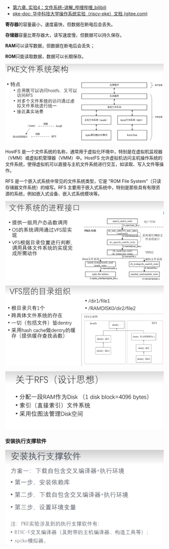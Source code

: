 - [第六章. 实验4：文件系统-讲解_哔哩哔哩_bilibili](https://www.bilibili.com/video/BV1Us4y1h7tT/?vd_source=f30dd07ede5a1255c0b1aaf0d2788938)
- [pke-doc: 华中科技大学操作系统实验（riscv-pke）文档 (gitee.com)](https://gitee.com/hustos/pke-doc#https://gitee.com/link?target=https%3A%2F%2Fwww.bilibili.com%2Fvideo%2FBV1Us4y1h7tT)



**寄存器**的容量最小，速度最快，但数据在断电后会丢失。

**存储器**容量比寄存器大，读写速度慢，但数据可以持久保存。

**RAM**可以读写数据，但数据在断电后会丢失；

**ROM**只能读取数据，数据可以长期保存。

![1711016974863](image/文件系统2/1711016974863.png)

HostFS 是一个文件系统的名称，通常用于虚拟化环境中，特别是在虚拟机监视器（VMM）或虚拟机管理器（VMM）中。HostFS 允许虚拟机访问主机操作系统的文件系统，使得虚拟机可以直接与主机文件系统进行交互，如读取、写入文件等操作。


RFS 是一个嵌入式系统中常见的文件系统类型，它是 "ROM File System"（只读存储器文件系统）的缩写。RFS 主要用于嵌入式系统中，特别是那些具有有限资源的系统，例如嵌入式设备、嵌入式系统模块等。

![1711017476873](image/文件系统2/1711017476873.png)

![1711017630533](image/文件系统2/1711017630533.png)

![1711017729473](image/文件系统2/1711017729473.png)


### 安装执行支撑软件

![1711020245049](image/文件系统2/1711020245049.png)
